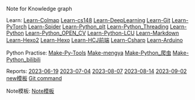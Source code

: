 Note for Knowledge graph

Learn:
[Learn-Colmap](/Learn/Learn-Colmap)
[Learn-cs148](/Learn/Learn-cs148)
[Learn-DeepLearning](/Learn/Learn-DeepLearning)
[Learn-Git](/Learn/Learn-Git)
[Learn-PyTorch](/Learn/Learn-PyTorch)
[Learn-Spider](Learn-Spider.md)
[Learn-Python_plt](/Learn/Learn-Python_plt)
[Learn-Python_Threading](/Learn/Learn-Python_Threading)
[Learn-Python](/Learn/Learn-Python)
[Learn-Python_OPEN_CV](/Learn/Learn-Python_OPEN_CV)
[Learn-Python-LCU](/Learn/Learn-Python-LCU)
[Learn-Markdown](/Learn/Learn-Markdown)
[Learn-Hexo2](/Learn/Learn-Hexo2)
[Learn-Hexo](/Learn/Learn-Hexo)
[Learn-HCJ前端](/Learn/Learn-HCJ前端)
[Learn-Csharp](/Learn/Learn-Csharp)
[Learn-Arduino](/Learn/Learn-Arduino)


Python Practise:
[Make-Py-Tools](/Python%20Practise/Make-Py-Tools)
[Make-mengya](/Python%20Practise/Make-mengya)
[Make-Python_爬虫](/Python%20Practise/Make-Python_爬虫)
[Make-Python_bilibili](/Python%20Practise/Make-Python_bilibili)


Reports:
[2023-06-19](/Reports/2023-06-19)
[2023-07-04](/Reports/2023-07-04)
[2023-08-07](/Reports/2023-08-07)
[2023-08-14](/Reports/2023-08-14)
[2023-09-02](/Reports/2023-09-02)
[new模板](/Reports/new)
[Git command](Git%20command.md)


Note模板:
[Note模板](/Templates/Front-matter.md)